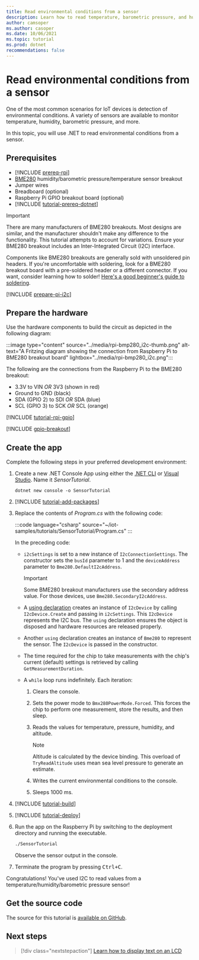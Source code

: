 ```yaml
---
title: Read environmental conditions from a sensor
description: Learn how to read temperature, barometric pressure, and humidity with the .NET IoT Libraries.
author: camsoper
ms.author: casoper
ms.date: 10/06/2021
ms.topic: tutorial
ms.prod: dotnet
recommendations: false
---
```


# Read environmental conditions from a sensor

One of the most common scenarios for IoT devices is detection of environmental conditions. A variety of sensors are available to monitor temperature, humidity, barometric pressure, and more.

In this topic, you will use .NET to read environmental conditions from a sensor.

## Prerequisites

- [!INCLUDE [prereq-rpi](../includes/prereq-rpi.md)]
- [BME280](https://learn.adafruit.com/adafruit-bme280-humidity-barometric-pressure-temperature-sensor-breakout) humidity/barometric pressure/temperature sensor breakout
- Jumper wires
- Breadboard (optional)
- Raspberry Pi GPIO breakout board (optional)
- [!INCLUDE [tutorial-prereq-dotnet](../includes/tutorial-prereq-dotnet.md)]

> [!IMPORTANT]
> There are many manufacturers of BME280 breakouts. Most designs are similar, and the manufacturer shouldn't make any difference to the functionality. This tutorial attempts to account for variations. Ensure your BME280 breakout includes an Inter-Integrated Circuit (I2C) interface.
>
> Components like BME280 breakouts are generally sold with unsoldered pin headers. If you're uncomfortable with soldering, look for a BME280 breakout board with a pre-soldered header or a different connector. If you want, consider learning how to solder! [Here's a good beginner's guide to soldering](https://learn.adafruit.com/adafruit-guide-excellent-soldering).

[!INCLUDE [prepare-pi-i2c](../includes/prepare-pi-i2c.md)]

## Prepare the hardware

Use the hardware components to build the circuit as depicted in the following diagram:

:::image type="content" source="../media/rpi-bmp280_i2c-thumb.png" alt-text="A Fritzing diagram showing the connection from Raspberry Pi to BME280 breakout board" lightbox="../media/rpi-bmp280_i2c.png":::

The following are the connections from the Raspberry Pi to the BME280 breakout:

- 3.3V to VIN *OR* 3V3 (shown in red)
- Ground to GND (black)
- SDA (GPIO 2) to SDI *OR* SDA (blue)
- SCL (GPIO 3) to SCK *OR* SCL (orange)

[!INCLUDE [tutorial-rpi-gpio](../includes/tutorial-rpi-gpio.md)]

[!INCLUDE [gpio-breakout](../includes/gpio-breakout.md)]

## Create the app

Complete the following steps in your preferred development environment:

1. Create a new .NET Console App using either the [.NET CLI](../../core/tools/dotnet-new.md) or [Visual Studio](../../core/tutorials/with-visual-studio.md). Name it *SensorTutorial*.

    ```dotnetcli
    dotnet new console -o SensorTutorial
    ```

1. [!INCLUDE [tutorial-add-packages](../includes/tutorial-add-packages.md)]
1. Replace the contents of *Program.cs* with the following code:

    :::code language="csharp" source="~/iot-samples/tutorials/SensorTutorial/Program.cs" :::

    In the preceding code:

    - `i2cSettings` is set to a new instance of `I2cConnectionSettings`. The constructor sets the `busId` parameter to 1 and the `deviceAddress` parameter to `Bme280.DefaultI2cAddress`.

        > [!IMPORTANT]
        > Some BME280 breakout manufacturers use the secondary address value. For those devices, use `Bme280.SecondaryI2cAddress`.

    - A [using declaration](../../csharp/whats-new/csharp-8.md#using-declarations) creates an instance of `I2cDevice` by calling `I2cDevice.Create` and passing in `i2cSettings`. This `I2cDevice` represents the I2C bus. The `using` declaration ensures the object is disposed and hardware resources are released properly.
    - Another `using` declaration creates an instance of `Bme280` to represent the sensor. The `I2cDevice` is passed in the constructor.
    - The time required for the chip to take measurements with the chip's current (default) settings is retrieved by calling `GetMeasurementDuration`.
    - A `while` loop runs indefinitely. Each iteration:
        1. Clears the console.
        1. Sets the power mode to `Bmx280PowerMode.Forced`. This forces the chip to perform one measurement, store the results, and then sleep.
        1. Reads the values for temperature, pressure, humidity, and altitude.

            > [!NOTE]
            > Altitude is calculated by the device binding. This overload of `TryReadAltitude` uses mean sea level pressure to generate an estimate.

        1. Writes the current environmental conditions to the console.
        1. Sleeps 1000 ms.

1. [!INCLUDE [tutorial-build](../includes/tutorial-build.md)]
1. [!INCLUDE [tutorial-deploy](../includes/tutorial-deploy.md)]
1. Run the app on the Raspberry Pi by switching to the deployment directory and running the executable.

    ```bash
    ./SensorTutorial
    ```

    Observe the sensor output in the console.

1. Terminate the program by pressing <kbd>Ctrl+C</kbd>.

Congratulations! You've used I2C to read values from a temperature/humidity/barometric pressure sensor!

## Get the source code

The source for this tutorial is [available on GitHub](https://github.com/MicrosoftDocs/dotnet-iot-assets/tree/master/tutorials/SensorTutorial).

## Next steps

> [!div class="nextstepaction"]
> [Learn how to display text on an LCD](../tutorials/lcd-display.md)
